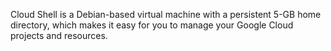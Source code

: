 

Cloud Shell is a Debian-based virtual machine with a persistent 5-GB home directory, which makes it easy for you to manage your Google Cloud projects and resources. 